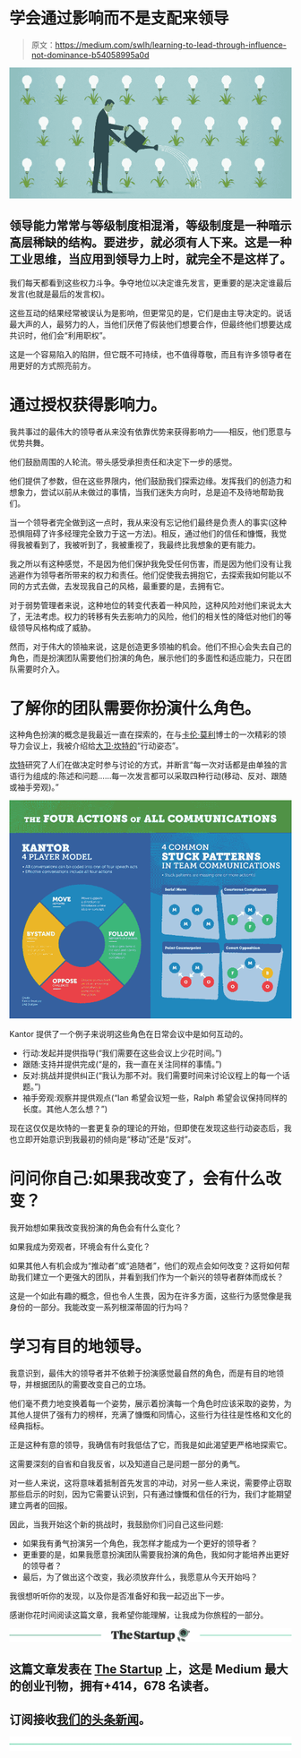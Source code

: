# 学会通过影响而不是支配来领导

> 原文：<https://medium.com/swlh/learning-to-lead-through-influence-not-dominance-b54058995a0d>

![](img/2efb146c79c8c1c4b6186ee72e513adc.png)

## 领导能力常常与等级制度相混淆，等级制度是一种暗示高层稀缺的结构。要进步，就必须有人下来。这是一种工业思维，当应用到领导力上时，就完全不是这样了。

我们每天都看到这些权力斗争。争夺地位以决定谁先发言，更重要的是决定谁最后发言(也就是最后的发言权)。

这些互动的结果经常被误认为是影响，但更常见的是，它们是由主导决定的。说话最大声的人，最努力的人，当他们厌倦了假装他们想要合作，但最终他们想要达成共识时，他们会“利用职权”。

这是一个容易陷入的陷阱，但它既不可持续，也不值得尊敬，而且有许多领导者在用更好的方式照亮前方。

# 通过授权获得影响力。

我共事过的最伟大的领导者从来没有依靠优势来获得影响力——相反，他们愿意与优势共舞。

他们鼓励周围的人轮流。带头感受承担责任和决定下一步的感觉。

他们提供了参数，但在这些界限内，他们鼓励我们探索边缘。发挥我们的创造力和想象力，尝试以前从未做过的事情，当我们迷失方向时，总是迫不及待地帮助我们。

当一个领导者完全做到这一点时，我从来没有忘记他们最终是负责人的事实(这种恐惧阻碍了许多经理完全致力于这一方法)。相反，通过他们的信任和慷慨，我觉得我被看到了，我被听到了，我被重视了，我最终比我想象的更有能力。

我之所以有这种感觉，不是因为他们保护我免受任何伤害，而是因为他们没有让我逃避作为领导者所带来的权力和责任。他们促使我去拥抱它，去探索我如何能以不同的方式去做，去发现我自己的风格，最重要的是，去拥有它。

对于弱势管理者来说，这种地位的转变代表着一种风险，这种风险对他们来说太大了，无法考虑。权力的转移有失去影响力的风险，他们的相关性的降低对他们的等级领导风格构成了威胁。

然而，对于伟大的领袖来说，这是创造更多领袖的机会。他们不担心会失去自己的角色，而是扮演团队需要他们扮演的角色，展示他们的多面性和适应能力，只在团队需要时介入。

# 了解你的团队需要你扮演什么角色。

这种角色扮演的概念是我最近一直在探索的，在与[卡伦·莫利](https://www.linkedin.com/in/karenmorley/)博士的一次精彩的领导力会议上，我被介绍给[大卫·坎特的](https://www.strategy-business.com/article/00154?gko=d4421)“行动姿态”。

[坎特](https://www.strategy-business.com/article/00154?gko=d4421)研究了人们在做决定时参与讨论的方式，并断言“每一次对话都是由单独的言语行为组成的:陈述和问题……每一次发言都可以采取四种行动(移动、反对、跟随或袖手旁观)。”

![](img/88a74106ae03d4a366e57b0edaf0500c.png)

Kantor 提供了一个例子来说明这些角色在日常会议中是如何互动的。

*   行动:发起并提供指导(“我们需要在这些会议上少花时间。”)
*   跟随:支持并提供完成(“是的，我一直在关注同样的事情。”)
*   反对:挑战并提供纠正(“我认为那不对。我们需要时间来讨论议程上的每一个话题。”)
*   袖手旁观:观察并提供观点(“Ian 希望会议短一些，Ralph 希望会议保持同样的长度。其他人怎么想？”)

现在这仅仅是坎特的一套更复杂的理论的开始，但即使在发现这些行动姿态后，我也立即开始意识到我最初的倾向是“移动”还是“反对”。

# 问问你自己:如果我改变了，会有什么改变？

我开始想如果我改变我扮演的角色会有什么变化？

如果我成为旁观者，环境会有什么变化？

如果其他人有机会成为“推动者”或“追随者”，他们的观点会如何改变？这将如何帮助我们建立一个更强大的团队，并看到我们作为一个新兴的领导者群体而成长？

这是一个如此有趣的概念，但也令人生畏，因为在许多方面，这些行为感觉像是我身份的一部分。我能改变一系列根深蒂固的行为吗？

# 学习有目的地领导。

我意识到，最伟大的领导者并不依赖于扮演感觉最自然的角色，而是有目的地领导，并根据团队的需要改变自己的立场。

他们毫不费力地变换着每一个姿势，展示着扮演每一个角色时应该采取的姿势，为其他人提供了强有力的榜样，充满了慷慨和同情心，这些行为往往是性格和文化的经典指标。

正是这种有意的领导，我确信有时我低估了它，而我是如此渴望更严格地探索它。

这需要深刻的自省和自我反省，以及知道自己是问题一部分的勇气。

对一些人来说，这将意味着抵制首先发言的冲动，对另一些人来说，需要停止窃取那些启示的时刻，因为它需要认识到，只有通过慷慨和信任的行为，我们才能期望建立两者的回报。

因此，当我开始这个新的挑战时，我鼓励你们问自己这些问题:

*   如果我有勇气扮演另一个角色，我怎样才能成为一个更好的领导者？
*   更重要的是，如果我愿意扮演团队需要我扮演的角色，我如何才能培养出更好的领导者？
*   最后，为了做出这个改变，我必须放弃什么，我愿意从今天开始吗？

我很想听听你的发现，以及你是否准备好和我一起迈出下一步。

感谢你花时间阅读这篇文章，我希望你能理解，让我成为你旅程的一部分。

[![](img/308a8d84fb9b2fab43d66c117fcc4bb4.png)](https://medium.com/swlh)

## 这篇文章发表在 [The Startup](https://medium.com/swlh) 上，这是 Medium 最大的创业刊物，拥有+414，678 名读者。

## 订阅接收[我们的头条新闻](http://growthsupply.com/the-startup-newsletter/)。

[![](img/b0164736ea17a63403e660de5dedf91a.png)](https://medium.com/swlh)
